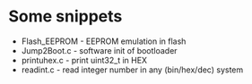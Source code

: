 Some snippets
=============

* Flash_EEPROM - EEPROM emulation in flash
* Jump2Boot.c - software init of bootloader
* printuhex.c - print uint32_t in HEX
* readint.c - read integer number in any (bin/hex/dec) system
